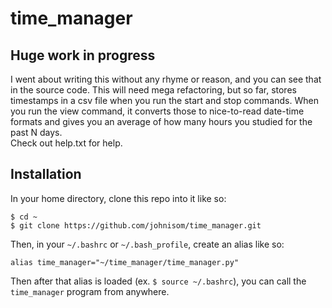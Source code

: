 # time_manager

## Huge work in progress

I went about writing this without any rhyme or reason,
and you can see that in the source code.
This will need mega refactoring, but so far, stores timestamps in
a csv file when you run the start and stop commands. When you run
the view command, it converts those to nice-to-read date-time formats
and gives you an average of how many hours you studied for the past
N days.  
Check out help.txt for help.

## Installation

In your home directory, clone this repo into it like so:
```
$ cd ~
$ git clone https://github.com/johnisom/time_manager.git
```
Then, in your `~/.bashrc` or `~/.bash_profile`, create an alias
like so:
```
alias time_manager="~/time_manager/time_manager.py"
```
Then after that alias is loaded (ex. `$ source ~/.bashrc`), you can call the
`time_manager` program from anywhere.
